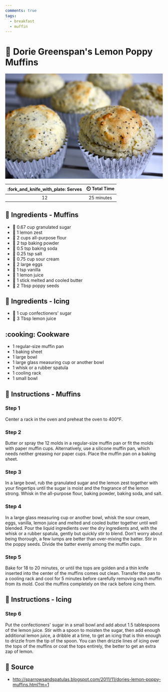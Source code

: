 ```yaml
---
comments: true
tags:
  - breakfast
  - muffin
---
```

# :cupcake: Dorie Greenspan's Lemon Poppy Muffins

![Dorie Greenspan's Lemon Poppy Muffins](../assets/images/dorie-greenspan's-lemon-poppy-muffins.jpg)

| :fork_and_knife_with_plate: Serves | :timer_clock: Total Time |
|:----------------------------------:|:-----------------------: |
| 12 | 25 minutes |

## :salt: Ingredients - Muffins

- :candy: 0.67 cup granulated sugar
- :lemon: 1 lemon zest
- :ear_of_rice: 2 cups all-purpose flour
- :dash: 2 tsp baking powder
- :cup_with_straw: 0.5 tsp baking soda
- :salt: 0.25 tsp salt
- :rice: 0.75 cup sour cream
- :egg: 2 large eggs
- :icecream: 1 tsp vanilla
- :lemon: 1 lemon juice
- :butter: 1 stick melted and cooled butter
- :seedling: 2 Tbsp poppy seeds

## :salt: Ingredients - Icing

- :candy: 1 cup confectioners' sugar
- :lemon: 3 Tbsp lemon juice

## :cooking: Cookware

- 1 regular-size muffin pan
- 1 baking sheet
- 1 large bowl
- 1 large glass measuring cup or another bowl
- 1 whisk or a rubber spatula
- 1 cooling rack
- 1 small bowl

## :pencil: Instructions - Muffins

### Step 1

Center a rack in the oven and preheat the oven to 400°F.

### Step 2

Butter or spray the 12 molds in a regular-size muffin pan or fit the molds with paper muffin cups. Alternatively, use a
silicone muffin pan, which needs neither greasing nor paper cups. Place the muffin pan on a baking sheet.

### Step 3

In a large bowl, rub the granulated sugar and the lemon zest together with your fingertips until the sugar is moist and
the fragrance of the lemon strong. Whisk in the all-purpose flour, baking powder, baking soda, and salt.

### Step 4

In a large glass measuring cup or another bowl, whisk the sour cream, eggs, vanilla, lemon juice and melted and cooled
butter together until well blended. Pour the liquid ingredients over the dry ingredients and, with the whisk or a rubber
spatula, gently but quickly stir to blend. Don’t worry about being thorough, a few lumps are better than over-mixing
the batter. Stir in the poppy seeds. Divide the batter evenly among the muffin cups.

### Step 5

Bake for 18 to 20 minutes, or until the tops are golden and a thin knife inserted into the center of the muffins comes
out clean. Transfer the pan to a cooling rack and cool for 5 minutes before carefully removing each muffin from its
mold. Cool the muffins completely on the rack before icing them.

## :pencil: Instructions - Icing

### Step 6

Put the confectioners' sugar in a small bowl and add about 1.5 tablespoons of the lemon juice. Stir with a spoon to
moisten the sugar, then add enough additional lemon juice, a dribble at a time, to get an icing that is thin enough to
drizzle from the tip of the spoon. You can then drizzle lines of icing over the tops of the muffins or coat the tops
entirely, the better to get an extra zap of lemon.

## :link: Source

- <http://sparrowsandspatulas.blogspot.com/2011/11/dories-lemon-poppy-muffins.html?m=1>
